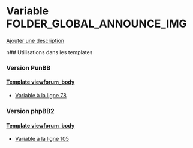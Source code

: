 # Variable FOLDER_GLOBAL_ANNOUNCE_IMG
[Ajouter une description](https://fa-tvars.appspot.com/FOLDER_GLOBAL_ANNOUNCE_IMG)

n## Utilisations dans les templates

### Version PunBB

#### [Template viewforum_body](punbb/viewforum_body.md)
* [Variable à la ligne 78](../punbb/viewforum_body.tpl#L78)

### Version phpBB2

#### [Template viewforum_body](subsilver/viewforum_body.md)
* [Variable à la ligne 105](../subsilver/viewforum_body.tpl#L105)